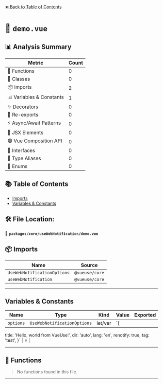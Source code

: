 [⬅️ Back to Table of Contents](../../../index.md)

# 📄 `demo.vue`

## 📊 Analysis Summary

| Metric | Count |
|--------|-------|
| 🔧 Functions | 0 |
| 🧱 Classes | 0 |
| 📦 Imports | 2 |
| 📊 Variables & Constants | 1 |
| ✨ Decorators | 0 |
| 🔄 Re-exports | 0 |
| ⚡ Async/Await Patterns | 0 |
| 💠 JSX Elements | 0 |
| 🟢 Vue Composition API | 0 |
| 📐 Interfaces | 0 |
| 📑 Type Aliases | 0 |
| 🎯 Enums | 0 |

## 📚 Table of Contents

- [Imports](#imports)
- [Variables & Constants](#variables-constants)

## 🛠️ File Location:
📂 **`packages/core/useWebNotification/demo.vue`**

## 📦 Imports

| Name | Source |
|------|--------|
| `UseWebNotificationOptions` | `@vueuse/core` |
| `useWebNotification` | `@vueuse/core` |


---

## Variables & Constants

| Name | Type | Kind | Value | Exported |
|------|------|------|-------|----------|
| `options` | `UseWebNotificationOptions` | let/var | `{
  title: 'Hello, world from VueUse!',
  dir: 'auto',
  lang: 'en',
  renotify: true,
  tag: 'test',
}` | ✗ |


---

## 🔧 Functions

> No functions found in this file.


---